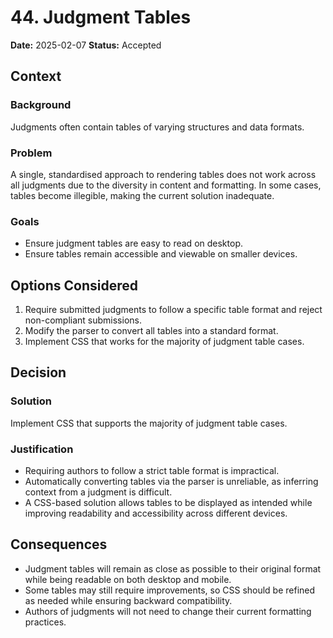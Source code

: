 # 44. Judgment Tables

**Date:** 2025-02-07
**Status:** Accepted

## Context

### Background

Judgments often contain tables of varying structures and data formats.

### Problem

A single, standardised approach to rendering tables does not work across all judgments due to the diversity in content and formatting. In some cases, tables become illegible, making the current solution inadequate.

### Goals

- Ensure judgment tables are easy to read on desktop.
- Ensure tables remain accessible and viewable on smaller devices.

## Options Considered

1. Require submitted judgments to follow a specific table format and reject non-compliant submissions.
2. Modify the parser to convert all tables into a standard format.
3. Implement CSS that works for the majority of judgment table cases.

## Decision

### Solution

Implement CSS that supports the majority of judgment table cases.

### Justification

- Requiring authors to follow a strict table format is impractical.
- Automatically converting tables via the parser is unreliable, as inferring context from a judgment is difficult.
- A CSS-based solution allows tables to be displayed as intended while improving readability and accessibility across different devices.

## Consequences

- Judgment tables will remain as close as possible to their original format while being readable on both desktop and mobile.
- Some tables may still require improvements, so CSS should be refined as needed while ensuring backward compatibility.
- Authors of judgments will not need to change their current formatting practices.
